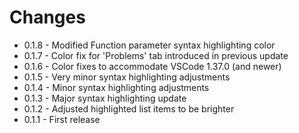 # Changes

* 0.1.8 - Modified Function parameter syntax highlighting color
* 0.1.7 - Color fix for 'Problems' tab introduced in previous update
* 0.1.6 - Color fixes to accommodate VSCode 1.37.0 (and newer)
* 0.1.5 - Very minor syntax highlighting adjustments
* 0.1.4 - Minor syntax highlighting adjustments
* 0.1.3 - Major syntax highlighting update
* 0.1.2 - Adjusted highlighted list items to be brighter
* 0.1.1 - First release
